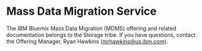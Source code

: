 # Mass Data Migration Service

The IBM Bluemix Mass Data Migration (MDMS) offering and related documentation belongs to the Storage tribe.
If you have questions, contact the Offering Manager, Ryan Hawkins (mrhawkins@us.ibm.com).
